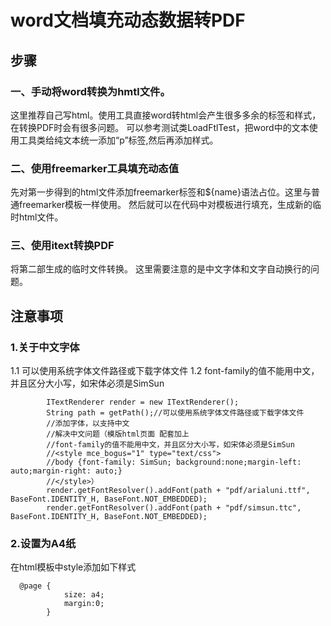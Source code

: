 # word文档填充动态数据转PDF
## 步骤
### 一、手动将word转换为hmtl文件。
这里推荐自己写html。使用工具直接word转html会产生很多多余的标签和样式，在转换PDF时会有很多问题。
可以参考测试类LoadFtlTest，把word中的文本使用工具类给纯文本统一添加“p”标签,然后再添加样式。
### 二、使用freemarker工具填充动态值
先对第一步得到的html文件添加freemarker标签和${name}语法占位。这里与普通freemarker模板一样使用。
然后就可以在代码中对模板进行填充，生成新的临时html文件。
### 三、使用itext转换PDF
将第二部生成的临时文件转换。
这里需要注意的是中文字体和文字自动换行的问题。
## 注意事项

### 1.关于中文字体
1.1 可以使用系统字体文件路径或下载字体文件
1.2 font-family的值不能用中文，并且区分大小写，如宋体必须是SimSun
```$xslt
        ITextRenderer render = new ITextRenderer();
        String path = getPath();//可以使用系统字体文件路径或下载字体文件
        //添加字体，以支持中文
        //解决中文问题（模版html页面 配套加上
        //font-family的值不能用中文，并且区分大小写，如宋体必须是SimSun
        //<style mce_bogus="1" type="text/css">
        //body {font-family: SimSun; background:none;margin-left: auto;margin-right: auto;}
        //</style>）
        render.getFontResolver().addFont(path + "pdf/arialuni.ttf", BaseFont.IDENTITY_H, BaseFont.NOT_EMBEDDED);
        render.getFontResolver().addFont(path + "pdf/simsun.ttc", BaseFont.IDENTITY_H, BaseFont.NOT_EMBEDDED);
```
### 2.设置为A4纸
在html模板中style添加如下样式
```$xslt
  @page {
            size: a4;
            margin:0;
        }
```
